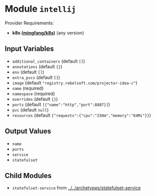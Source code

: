 
# Module `intellij`

Provider Requirements:
* **k8s ([mingfang/k8s](https://registry.terraform.io/providers/mingfang/k8s/latest))** (any version)

## Input Variables
* `additional_containers` (default `[]`)
* `annotations` (default `{}`)
* `env` (default `[]`)
* `extra_pvcs` (default `[]`)
* `image` (default `"registry.rebelsoft.com/projector-idea-c"`)
* `name` (required)
* `namespace` (required)
* `overrides` (default `{}`)
* `ports` (default `[{"name":"http","port":8887}]`)
* `pvc` (default `null`)
* `resources` (default `{"requests":{"cpu":"250m","memory":"64Mi"}}`)

## Output Values
* `name`
* `ports`
* `service`
* `statefulset`

## Child Modules
* `statefulset-service` from [../../archetypes/statefulset-service](../../archetypes/statefulset-service)

